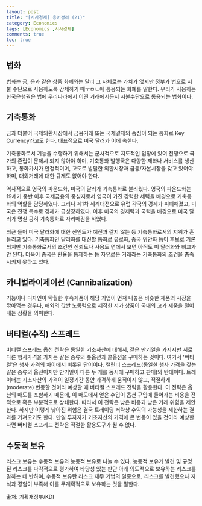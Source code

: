 ```yaml
---
layout: post
title: "[시사경제] 용어정리 (21)"
category: Economics
tags: [Economics ,시사경제]
comments: true
toc: true
---
```

## 법화

법화는 금, 은과 같은 상품 화폐와는 달리 그 자체로는 가치가 없지만 정부가 법으로 지불 수단으로 사용하도록 강제하기 때ㅜㅁㄴ에 통용되는 화폐를 말한다. 우리가 사용하는 한국은행권은 법에 우리나라에서 어떤 거래에서든지 지불수단으로 통용되는 법화이다. 

## 기축통화

금과 더불어 국제외환시장에서 금융거래 또는 국제결재의 중심이 되는 통화로 Key Currency라고도 한다. 대표적으로 미국 달러가 이에 속한다. 

기축통화로서 기능을 수행하기 위해서는 군사적으로 지도적인 입장에 있어 전쟁으로 국가의 존립이 문제시 되지 않아야 하며, 기축통화 발행국은 다양한 재화나 서비스를 생산하고, 통화가치가 안정적이며, 고도로 발달한 외환시장과 금융/자본시장을 갖고 있어야 하며, 대외거래에 대한 규제도 없어야 한다. 

역사적으로 영국의 파운드화, 미국의 달러가 기축통화로 불리웠다. 영국의 파운드화는 19세기 중반 이후 국제금융의 중심지로서 영국이 가진 강력한 세력을 배경으로 기축통화의 역할을 담당하였다. 그러나 제1차 세계대전으로 유럽 각국의 경제가 피폐해졌고, 미국은 전쟁 특수로 경제가 급성장하였다. 이후 미국의 경제력과 국력을 배경으로 미국 달러가 명실 공히 기축통화로 자리매김을 하였다. 

최근 들어 미국 달러화에 대한 신인도가 예전과 같지 않는 등 기축통화로서의 지위가 흔들리고 있다. 기축통화인 달러화를 대신할 통화로 유로화, 중국 위안화 등이 후보로 거론되지만 기축통화로서의 조건인 신뢰도나 사용도 면에서 보면 아직도 미 달러화와 비교가 안 된다. 더욱이 중국은 환율을 통제하는 등 자유로운 거래라는 기축통화의 조건을 충족시키지 못하고 있다.

## 카니벌라이제이션 (Cannibalization)

기능이나 디자인이 탁월한 후속제품이 해당 기업이 먼저 내놓은 비슷한 제품의 시장을 깎아먹는 경우나, 해외의 값싼 노동력으로 제작한 저가 상품이 국내의 고가 제품을 밀어내는 상황을 의미한다.

## 버티컬(수직) 스프레드

버티컬 스프레드 옵션 전략은 동일한 기초자산에 대해서, 같은 만기일을 가지지만 서로 다른 행사가격을 가지는 같은 종류의 풋옵션과 콜옵션을 구매하는 것이다. 여기서 '버티컬'은 행사 가격의 차이에서 비롯된 단어이다. 캘린더 스프레드(동일한 행사 가격을 갖는 같은 종류의 옵션이지만 만기일이 다른 두 개를 동시에 구매하고 판매)와 반대이다. 트레이더는 기초자산의 가격이 일정기간 동안 과격하게 움직이지 않고, 적절하게(moderate) 변동할 것이라 예상할 때 버티컬 스프레드 전략을 활용한다. 이 전략은 옵션의 매도를 포함하기 때문에, 이 매도에서 얻은 수입이 옵션 구입에 들어가는 비용을 전적으로 혹은 부분적으로 상쇄한다. 따라서 이 전략은 낮은 비용과 낮은 거래 위험을 제안한다. 하지만 이렇게 낮아진 위험은 결국 트레이딩 저략상 수익의 가능성을 제한하는 결과를 가져오기도 한다. 만일 투자자가 기초자산의 가격에 큰 변동이 있을 것이라 예상한다면 버티컬 스프레드 전략은 적절한 활용도구가 될 수 없다.

## 수동적 보유

리스크 보유는 수동적 보유와 능동적 보유로 나눌 수 있다. 능동적 보유가 발견 및 규명된 리스크를 다각적으로 평가하여 타당성 있는 판단 아래 의도적으로 보유하는 리스크를 말하는 데 반하여, 수동적 보유란 리스크 재무 기법의 일종으로, 리스크를 발견했으나 지식과 경험이 부족해 이를 무계획적으로 보유하는 것을 말한다.

출처: 기획재정부/KDI